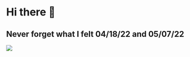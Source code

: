 # Hi there 👋
## Never forget what I felt 04/18/22 and 05/07/22

<img src="https://velog.velcdn.com/images/jin418code/post/4569d556-02b6-4403-9cbb-c96fb417a6f9/image.svg/Swift-F05138=flat-square&logo=Swift&logoColor=black"/>

<!--
**Jin418code/Jin418code** is a ✨ _special_ ✨ repository because its `README.md` (this file) appears on your GitHub profile.

Here are some ideas to get you started:

- 🔭 I’m currently working on ...
- 🌱 I’m currently learning ...
- 👯 I’m looking to collaborate on ...
- 🤔 I’m looking for help with ...
- 💬 Ask me about ...
- 📫 How to reach me: ...
- 😄 Pronouns: ...
- ⚡ Fun fact: ...
-->
